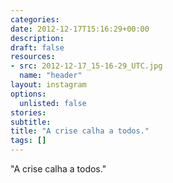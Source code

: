```yaml
---
categories:
date: 2012-12-17T15:16:29+00:00
description:
draft: false
resources:
- src: 2012-12-17_15-16-29_UTC.jpg
  name: "header"
layout: instagram
options:
  unlisted: false
stories:
subtitle:
title: "A crise calha a todos."
tags: []
---
```


"A crise calha a todos."
